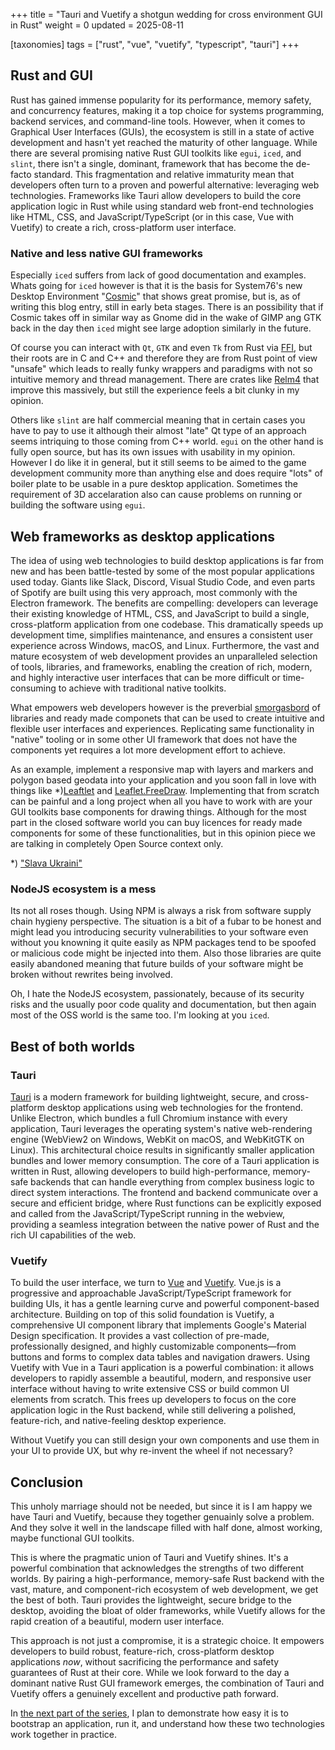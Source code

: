 +++
title = "Tauri and Vuetify a shotgun wedding for cross environment GUI in Rust"
weight = 0
updated = 2025-08-11

[taxonomies]
tags = ["rust", "vue", "vuetify", "typescript", "tauri"]
+++

## Rust and GUI

Rust has gained immense popularity for its performance, memory safety, and concurrency features, making it a top choice for systems programming, backend services, and command-line tools. However, when it comes to Graphical User Interfaces (GUIs), the ecosystem is still in a state of active development and hasn't yet reached the maturity of other language. While there are several promising native Rust GUI toolkits like `egui`, `iced`, and `slint`, there isn't a single, dominant, framework that has become the de-facto standard. This fragmentation and relative immaturity mean that developers often turn to a proven and powerful alternative: leveraging web technologies. Frameworks like Tauri allow developers to build the core application logic in Rust while using standard web front-end technologies like HTML, CSS, and JavaScript/TypeScript (or in this case, Vue with Vuetify) to create a rich, cross-platform user interface.

### Native and less native GUI frameworks

Especially `iced` suffers from lack of good documentation and examples. Whats going for `iced` however is that it is the basis for System76's new Desktop Environment "[Cosmic](https://system76.com/cosmic/)" that shows great promise, but is, as of writing this blog entry, still in early beta stages. There is an possibility that if Cosmic takes off in similar way as Gnome did in the wake of GIMP ang GTK back in the day then `iced` might see large adoption similarly in the future.

Of course you can interact with `Qt`, `GTK` and even `Tk` from Rust via [FFI](@/posts/2025-06-25_rust_ffi_helloworld.md), but their roots are in C and C++ and therefore they are from Rust point of view "unsafe" which leads to really funky wrappers and paradigms with not so intuitive memory and thread management. There are crates like [Relm4](https://relm4.org/) that improve this massively, but still the experience feels a bit clunky in my opinion.

Others like `slint` are half commercial meaning that in certain cases you have to pay to use it although their almost "late" Qt type of an approach seems intriquing to those coming from C++ world. `egui` on the other hand is fully open source, but has its own issues with usability in my opinion. However I do like it in general, but it still seems to be aimed to the game development community more than anything else and does require "lots" of boiler plate to be usable in a pure desktop application. Sometimes the requirement of 3D accelaration also can cause problems on running or building the software using `egui`.

## Web frameworks as desktop applications

The idea of using web technologies to build desktop applications is far from new and has been battle-tested by some of the most popular applications used today. Giants like Slack, Discord, Visual Studio Code, and even parts of Spotify are built using this very approach, most commonly with the Electron framework. The benefits are compelling: developers can leverage their existing knowledge of HTML, CSS, and JavaScript to build a single, cross-platform application from one codebase. This dramatically speeds up development time, simplifies maintenance, and ensures a consistent user experience across Windows, macOS, and Linux. Furthermore, the vast and mature ecosystem of web development provides an unparalleled selection of tools, libraries, and frameworks, enabling the creation of rich, modern, and highly interactive user interfaces that can be more difficult or time-consuming to achieve with traditional native toolkits.

What empowers web developers however is the preverbial [smorgasbord](https://en.wikipedia.org/wiki/Smorgasbord) of libraries and ready made componets that can be used to create intuitive and flexible user interfaces and experiences. Replicating same functionality in "native" tooling or in some other UI framework that does not have the components yet requires a lot more development effort to achieve.

As an example, implement a responsive map with layers and markers and polygon based geodata into your application and you soon fall in love with things like *)[Leaftlet](https://leafletjs.com/) and [Leaflet.FreeDraw](https://github.com/Wildhoney/Leaflet.FreeDraw). Implementing that from scratch can be painful and a long project when all you have to work with are your GUI toolkits base components for drawing things. Although for the most part in the closed software world you can buy licences for ready made components for some of these functionalities, but in this opinion piece we are talking in completely Open Source context only.

*) ["Slava Ukraini"](https://u24.gov.ua/)

### NodeJS ecosystem is a mess

Its not all roses though. Using NPM is always a risk from software supply chain hygieny perspective. The situation is a bit of a fubar to be honest and might lead you introducing security vulnerabilities to your software even without you knowning it quite easily as NPM packages tend to be spoofed or malicious code might be injected into them. Also those libraries are quite easily abandoned meaning that future builds of your software might be broken without rewrites being involved.

Oh, I hate the NodeJS ecosystem, passionately, because of its security risks and the usually poor code quality and documentation, but then again most of the OSS world is the same too. I'm looking at you `iced`.

## Best of both worlds

### Tauri

[Tauri](https://tauri.app/) is a modern framework for building lightweight, secure, and cross-platform desktop applications using web technologies for the frontend. Unlike Electron, which bundles a full Chromium instance with every application, Tauri leverages the operating system's native web-rendering engine (WebView2 on Windows, WebKit on macOS, and WebKitGTK on Linux). This architectural choice results in significantly smaller application bundles and lower memory consumption. The core of a Tauri application is written in Rust, allowing developers to build high-performance, memory-safe backends that can handle everything from complex business logic to direct system interactions. The frontend and backend communicate over a secure and efficient bridge, where Rust functions can be explicitly exposed and called from the JavaScript/TypeScript running in the webview, providing a seamless integration between the native power of Rust and the rich UI capabilities of the web.

### Vuetify

To build the user interface, we turn to [Vue](https://vuejs.org/) and [Vuetify](https://vuetifyjs.com/). Vue.js is a progressive and approachable JavaScript/TypeScript framework for building UIs, it has a gentle learning curve and powerful component-based architecture. Building on top of this solid foundation is Vuetify, a comprehensive UI component library that implements Google's Material Design specification. It provides a vast collection of pre-made, professionally designed, and highly customizable components—from buttons and forms to complex data tables and navigation drawers. Using Vuetify with Vue in a Tauri application is a powerful combination: it allows developers to rapidly assemble a beautiful, modern, and responsive user interface without having to write extensive CSS or build common UI elements from scratch. This frees up developers to focus on the core application logic in the Rust backend, while still delivering a polished, feature-rich, and native-feeling desktop experience.

Without Vuetify you can still design your own components and use them in your UI to provide UX, but why re-invent the wheel if not necessary?

## Conclusion

This unholy marriage should not be needed, but since it is I am happy we have Tauri and Vuetify, because they together genuainly solve a problem. And they solve it well in the landscape filled with half done, almost working, maybe functional GUI toolkits.

This is where the pragmatic union of Tauri and Vuetify shines. It's a powerful combination that acknowledges the strengths of two different worlds. By pairing a high-performance, memory-safe Rust backend with the vast, mature, and component-rich ecosystem of web development, we get the best of both. Tauri provides the lightweight, secure bridge to the desktop, avoiding the bloat of older frameworks, while Vuetify allows for the rapid creation of a beautiful, modern user interface.

This approach is not just a compromise,  it is a strategic choice. It empowers developers to build robust, feature-rich, cross-platform desktop applications *now*, without sacrificing the performance and safety guarantees of Rust at their core. While we look forward to the day a dominant native Rust GUI framework emerges, the combination of Tauri and Vuetify offers a genuinely excellent and productive path forward.

In [the next part of the series](@/posts/2025-08-11_tauri_and_vuetify_helloworld/index.md), I plan to demonstrate how easy it is to bootstrap an application, run it, and understand how these two technologies work together in practice.
